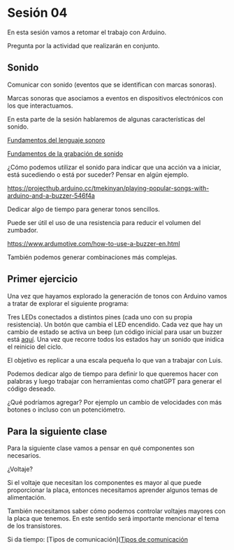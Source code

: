 # Sesión 04

En esta sesión vamos a retomar el trabajo con Arduino. 

Pregunta por la actividad que realizarán en conjunto. 

## Sonido

Comunicar con sonido (eventos que se identifican con marcas sonoras).

Marcas sonoras que asociamos a eventos en dispositivos electrónicos con los que interactuamos. 

En esta parte de la sesión hablaremos de algunas características del sonido.

[Fundamentos del lenguaje sonoro](https://docs.google.com/presentation/d/1XB2rSaH8LlqiiC3CiBG6mUJXZcxMqKSeNjSLjj_VNII/edit?usp=sharing)

[Fundamentos de la grabación de sonido](https://docs.google.com/presentation/d/18LD6n4MVRm72Hto62i_XdunLX5iwQX1KS2Zjs1-q-7c/edit?usp=sharing)


¿Cómo podemos utilizar el sonido para indicar que una acción va a iniciar, está sucediendo o está por suceder? Pensar en algún ejemplo. 

https://projecthub.arduino.cc/tmekinyan/playing-popular-songs-with-arduino-and-a-buzzer-546f4a

Dedicar algo de tiempo para generar tonos sencillos. 

Puede ser útil el uso de una resistencia para reducir el volumen del zumbador. 

https://www.ardumotive.com/how-to-use-a-buzzer-en.html

También podemos generar combinaciones más complejas. 

## Primer ejercicio 

Una vez que hayamos explorado la generación de tonos con Arduino vamos a tratar de explorar el siguiente programa: 

Tres LEDs conectados a distintos pines (cada uno con su propia resistencia). Un botón que cambia el LED encendido. Cada vez que hay un cambio de estado se activa un beep (un código inicial para usar un buzzer está [aquí](./buzzer.ino). Una vez que recorre todos los estados hay un sonido que inidica el reinicio del ciclo. 

El objetivo es replicar a una escala pequeña lo que van a trabajar con Luis.

Podemos dedicar algo de tiempo para definir lo que queremos hacer con palabras y luego trabajar con herramientas como chatGPT para generar el código deseado. 

¿Qué podríamos agregar? Por ejemplo un cambio de velocidades con más botones o incluso con un potenciómetro. 

## Para la siguiente clase

Para la siguiente clase vamos a pensar en qué componentes son necesarios. 

¿Voltaje?

Si el voltaje que necesitan los componentes es mayor al que puede proporcionar la placa, entonces necesitamos aprender algunos temas de alimentación. 

También necesitamos saber cómo podemos controlar voltajes mayores con la placa que tenemos. En este sentido será importante mencionar el tema de los transistores. 

Si da tiempo: [Tipos de comunicación]([Tipos de comunicación](./com.md)